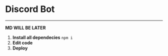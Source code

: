 # Discord Bot

---

**MD WILL BE LATER**

1. **Install all dependecies** `npm i`
2. **Edit code**
3. **Deploy**
